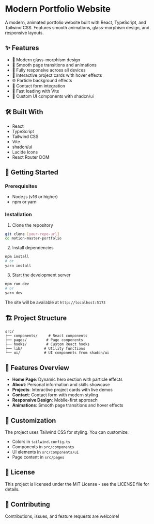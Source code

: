 # Modern Portfolio Website

A modern, animated portfolio website built with React, TypeScript, and Tailwind CSS. Features smooth animations, glass-morphism design, and responsive layouts.

## ✨ Features

- 🎨 Modern glass-morphism design
- 🌟 Smooth page transitions and animations
- 📱 Fully responsive across all devices
- 🎯 Interactive project cards with hover effects
- 🌐 Particle background effects
- 📝 Contact form integration
- 🚀 Fast loading with Vite
- 🎨 Custom UI components with shadcn/ui

## 🛠️ Built With

- React
- TypeScript
- Tailwind CSS
- Vite
- shadcn/ui
- Lucide Icons
- React Router DOM

## 🚀 Getting Started

### Prerequisites

- Node.js (v16 or higher)
- npm or yarn

### Installation

1. Clone the repository
```bash
git clone [your-repo-url]
cd motion-master-portfolio
```

2. Install dependencies
```bash
npm install
# or
yarn install
```

3. Start the development server
```bash
npm run dev
# or
yarn dev
```

The site will be available at `http://localhost:5173`

## 🏗️ Project Structure

```
src/
├── components/     # React components
├── pages/         # Page components
├── hooks/         # Custom React hooks
├── lib/          # Utility functions
└── ui/           # UI components from shadcn/ui
```

## 📝 Features Overview

- **Home Page**: Dynamic hero section with particle effects
- **About**: Personal information and skills showcase
- **Projects**: Interactive project cards with live demos
- **Contact**: Contact form with modern styling
- **Responsive Design**: Mobile-first approach
- **Animations**: Smooth page transitions and hover effects

## 🎨 Customization

The project uses Tailwind CSS for styling. You can customize:

- Colors in `tailwind.config.ts`
- Components in `src/components`
- UI elements in `src/components/ui`
- Page content in `src/pages`

## 📄 License

This project is licensed under the MIT License - see the LICENSE file for details.

## 🤝 Contributing

Contributions, issues, and feature requests are welcome!
